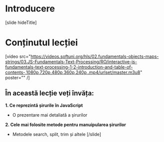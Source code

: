 # Introducere

[slide hideTitle]
# Conținutul lecției

[video src="https://videos.softuni.org/hls/02.fundamentals-objects-maps-strings/03.JS-Fundamentals-Text-Processing/RO/interactive-js-fundamentals-text-processing-1-2-introduction-and-table-of-contents-,1080p,720p,480p,360p,240p,.mp4/urlset/master.m3u8" poster="" /]

## În această lecție veți învăța:

**1. Ce reprezintă șirurile în JavaScript**

-  O prezentare mai detaliată a șirurilor

**2. Cele mai folosite metode pentru manuipularea șirurilor**

-  Metodele search, split, trim și altele 
[/slide]
